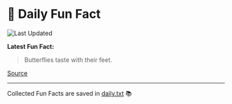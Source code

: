 # 🌟 Daily Fun Fact

![Last Updated](https://img.shields.io/badge/Last_Updated-2025_11_01-blue?style=flat-square)

**Latest Fun Fact:**

> Butterflies taste with their feet.

[Source](https://www.djtech.net/humor/shorty_useless_facts.htm)

---

Collected Fun Facts are saved in [daily.txt](daily.txt) 📚
